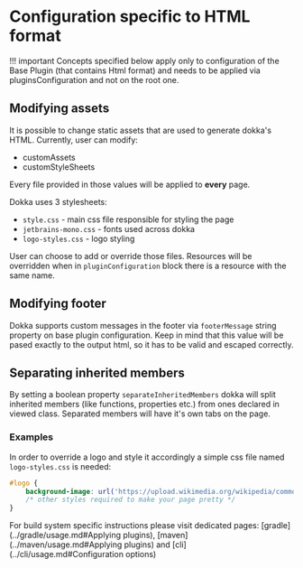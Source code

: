 # Configuration specific to HTML format

!!! important
    Concepts specified below apply only to configuration of the Base Plugin (that contains Html format) 
    and needs to be applied via pluginsConfiguration and not on the root one.

## Modifying assets

It is possible to change static assets that are used to generate dokka's HTML. 
Currently, user can modify:
 
 * customAssets
 * customStyleSheets
 
Every file provided in those values will be applied to **every** page.

Dokka uses 3 stylesheets:

* `style.css` - main css file responsible for styling the page
* `jetbrains-mono.css` - fonts used across dokka
* `logo-styles.css` - logo styling

User can choose to add or override those files. 
Resources will be overridden when in `pluginConfiguration` block there is a resource with the same name.

## Modifying footer

Dokka supports custom messages in the footer via `footerMessage` string property on base plugin configuration. 
Keep in mind that this value will be pased exactly to the output html, so it has to be valid and escaped correctly.

## Separating inherited members

By setting a boolean property `separateInheritedMembers` dokka will split inherited members (like functions, properties etc.) 
from ones declared in viewed class. Separated members will have it's own tabs on the page.

### Examples
In order to override a logo and style it accordingly a simple css file named `logo-styles.css` is needed:
```css
#logo {
    background-image: url('https://upload.wikimedia.org/wikipedia/commons/9/9d/Ubuntu_logo.svg');
    /* other styles required to make your page pretty */
}
```

For build system specific instructions please visit dedicated pages: [gradle](../gradle/usage.md#Applying plugins), [maven](../maven/usage.md#Applying plugins) and [cli](../cli/usage.md#Configuration options)